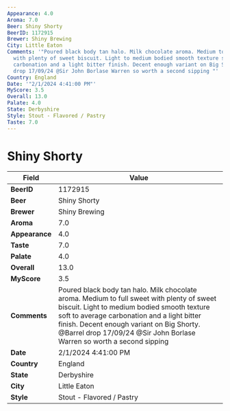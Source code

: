 ```yaml
---
Appearance: 4.0
Aroma: 7.0
Beer: Shiny Shorty
BeerID: 1172915
Brewer: Shiny Brewing
City: Little Eaton
Comments: '"Poured black body tan halo. Milk chocolate aroma. Medium to full sweet
  with plenty of sweet biscuit. Light to medium bodied smooth texture soft to average
  carbonation and a light bitter finish. Decent enough variant on Big Shorty. @Barrel
  drop 17/09/24 @Sir John Borlase Warren so worth a second sipping "'
Country: England
Date: '"2/1/2024 4:41:00 PM"'
MyScore: 3.5
Overall: 13.0
Palate: 4.0
State: Derbyshire
Style: Stout - Flavored / Pastry
Taste: 7.0
---
```


# Shiny Shorty

| Field         | Value |
|---------------|-------|
| **BeerID** | 1172915 |
| **Beer** | Shiny Shorty |
| **Brewer** | Shiny Brewing |
| **Aroma** | 7.0 |
| **Appearance** | 4.0 |
| **Taste** | 7.0 |
| **Palate** | 4.0 |
| **Overall** | 13.0 |
| **MyScore** | 3.5 |
| **Comments** | Poured black body tan halo. Milk chocolate aroma. Medium to full sweet with plenty of sweet biscuit. Light to medium bodied smooth texture soft to average carbonation and a light bitter finish. Decent enough variant on Big Shorty. @Barrel drop 17/09/24 @Sir John Borlase Warren so worth a second sipping  |
| **Date** | 2/1/2024 4:41:00 PM |
| **Country** | England |
| **State** | Derbyshire |
| **City** | Little Eaton |
| **Style** | Stout - Flavored / Pastry |

